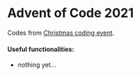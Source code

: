 # Advent of Code 2021

Codes from [Christmas coding event](https://adventofcode.com/2021). 

#### Useful functionalities: 

* nothing yet...